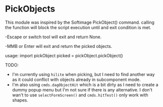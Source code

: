 # PickObjects
This module was inspired by the Softimage PickObject() command.
calling the function will block the script execution until and exit condition is met.

-Escape or switch tool will exit and return None.

-MMB or Enter will exit and return the picked objects.

usage:
import pickObject
picked = pickObject.pickObject()

TODO:
- I'm currently using `hilite` when picking, but I need to find another way as it could conflict with objects already in subcomponent mode.
- I'm also using `cmds.dagObjectHit` which is a bit dirty as I need to create a dummy popup menu but I'm not sure if there is any alternative. I don't wan't to use `selectFormScreen()` and `cmds.hitTest()` only work with shapes.